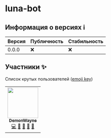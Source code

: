 # luna-bot

## Информация о версиях ℹ

| Версия | Публичность | Стабильность |
| ------- | ------------------ | ------- |
| 0.0.0 | :x: | :x: |

## Участники ✨

Список крутых пользователей ([emoji key](https://allcontributors.org/docs/en/emoji-key))

<table>
  <tr>
    <td align="center"><a href="https://github.com/DemonWayne"><img src="https://avatars0.githubusercontent.com/u/80221813?v=4?s=100" width="100px;" alt=""/><br /><sub><b>DemonWayne</b></sub></a><br /><a href="https://github.com/DemonWayne/luna-bot/commits?author=DemonWayne" title="Code">💻</a> <a href="#" title="Ideas">🤔</a> <a href="https://github.com/DemonWayne/luna-bot/discussions/2" title="Project Management">📆</a> <a href="#" title="Answering Questions">💬</a> <a href="https://github.com/DemonWayne/luna-bot/pulls?q=is%3Apr+reviewed-by%3ADemonWayne" title="Reviewed Pull Requests">👀</a> </td>
  </tr>
</table>

<!-- Cringe code like main bot --!>